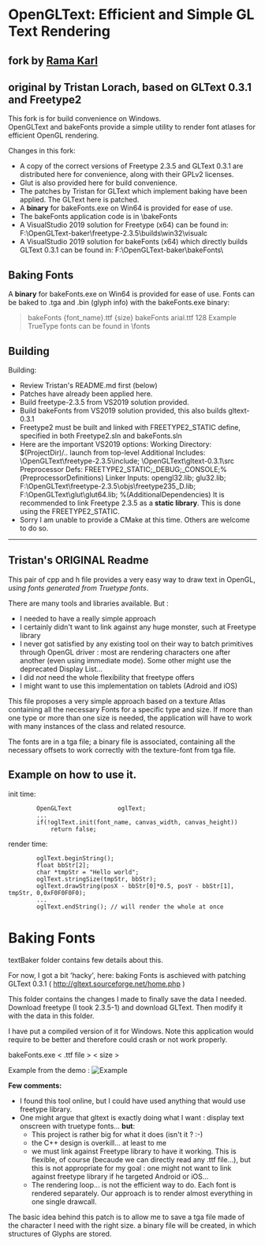 # OpenGLText: Efficient and Simple GL Text Rendering
## fork by [Rama Karl](http://ramakarl.com)
## original by Tristan Lorach, based on GLText 0.3.1 and Freetype2

This fork is for build convenience on Windows.<br>
OpenGLText and bakeFonts provide a simple utility to render font atlases for efficient OpenGL rendering.

Changes in this fork:<br>
- A copy of the correct versions of Freetype 2.3.5 and GLText 0.3.1 are distributed here for convenience, along with their GPLv2 licenses.
- Glut is also provided here for build convenience. 
- The patches by Tristan for GLText which implement baking have been applied. The GLText here is patched.
- A **binary** for bakeFonts.exe on Win64 is provided for ease of use.
- The bakeFonts application code is in \bakeFonts
- A VisualStudio 2019 solution for Freetype (x64) can be found in: F:\OpenGLText-baker\freetype-2.3.5\builds\win32\visualc
- A VisualStudio 2019 solution for bakeFonts (x64) which directly builds GLText 0.3.1 can be found in: 
F:\OpenGLText-baker\bakeFonts\

## Baking Fonts

A **binary** for bakeFonts.exe on Win64 is provided for ease of use.
Fonts can be baked to .tga and .bin (glyph info) with the bakeFonts.exe binary:
> bakeFonts {font_name}.ttf {size}
> bakeFonts arial.ttf 128
Example TrueType fonts can be found in \fonts

## Building

Building:
- Review Tristan's README.md first (below)
- Patches have already been applied here.
- Build freetype-2.3.5 from VS2019 solution provided.
- Build bakeFonts from VS2019 solution provided, this also builds gltext-0.3.1
- Freetype2 must be built and linked with FREETYPE2_STATIC define,
specified in both Freetype2.sln and bakeFonts.sln
- Here are the important VS2019 options:
Working Directory: $(ProjectDir)/..  launch from top-level
Additional Includes: 
  \OpenGLText\freetype-2.3.5\include\;
  \OpenGLText\gltext-0.3.1\src
Preprocessor Defs: 
  FREETYPE2_STATIC;_DEBUG;_CONSOLE;%(PreprocessorDefinitions)
Linker Inputs:
  opengl32.lib;
  glu32.lib;
  F:\OpenGLText\freetype-2.3.5\objs\freetype235_D.lib;
  F:\OpenGLText\glut\glut64.lib; 
  %(AdditionalDependencies)
It is recommended to link Freetype 2.3.5 as a **static library**.
This is done using the FREETYPE2_STATIC.
- Sorry I am unable to provide a CMake at this time. Others are welcome to do so.

------------------------------
## Tristan's ORIGINAL Readme
This pair of cpp and h file provides a very easy way to draw text in OpenGL, *using fonts generated from Truetype fonts*.

There are many tools and libraries available. But :
* I needed to have a really simple approach
* I certainly didn't want to link against any huge monster, such at Freetype library
* I never got satisfied by any existing tool on their way to batch primitives through OpenGL driver : most are rendering characters one after another (even using immediate mode). Some other might use the deprecated Display List...
* I did *not* need the whole flexibility that freetype offers
* I might want to use this implementation on tablets (Adroid and iOS)

This file proposes a very simple approach based on a texture Atlas containing all the necessary Fonts for a specific type and size. If more than one type or more than one size is needed, the application will have to work with many instances of the class and related resource.

The fonts are in a tga file; a binary file is associated, containing all the necessary offsets to work correctly with the texture-font from tga file.

## Example on how to use it.

init time:
````
        OpenGLText             oglText;
        ...
        if(!oglText.init(font_name, canvas_width, canvas_height))
            return false;
````

render time:
````
        oglText.beginString();
        float bbStr[2];
        char *tmpStr = "Hello world";
        oglText.stringSize(tmpStr, bbStr);
        oglText.drawString(posX - bbStr[0]*0.5, posY - bbStr[1], tmpStr, 0,0xF0F0F0F0);
        ...
        oglText.endString(); // will render the whole at once
````

# Baking Fonts

textBaker folder contains few details about this.

 For now, I got a bit 'hacky', here: baking Fonts is aschieved with patching GLText 0.3.1 ( http://gltext.sourceforge.net/home.php )

This folder contains the changes I made to finally save the data I needed.
Download freetype (I took 2.3.5-1) and download GLText. Then modify it with the data in this folder.

I have put a compiled version of it for Windows. Note this application would require to be better and therefore could crash or not work properly.

bakeFonts.exe < .ttf file > < size >

Example from the demo :
![Example](https://github.com/tlorach/OpenGLText/raw/master/example/example.png)

__Few comments:__

* I found this tool online, but I could have used anything that would use freetype library.
* One might argue that gltext is exactly doing what I want : display text onscreen with truetype fonts... **but**:
    * This project is rather big for what it does (isn't it ? :-)
    * the C++ design is overkill... at least to me
    * we must link against Freetype library to have it working. This is flexible, of course (becaude we can directly read any .ttf file...), but this is not appropriate for my goal : one might not want to link against freetype library if he targeted Android or iOS...
    * The rendering loop... is not the efficient way to do. Each font is rendered separately. Our approach is to render almost everything in one single drawcall.

The basic idea behind this patch is to allow me to save a tga file made of the character I need with the right size. a binary file will be created, in which structures of Glyphs are stored.
